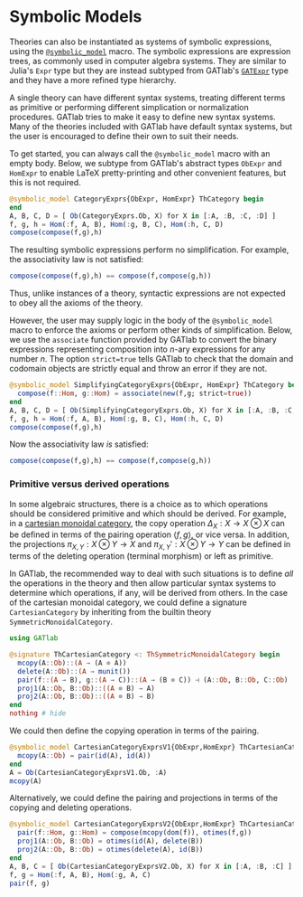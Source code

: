 # Symbolic Models

Theories can also be instantiated as systems of symbolic expressions, using the
[`@symbolic_model`](@ref) macro. The symbolic expressions are expression trees,
as commonly used in computer algebra systems. They are similar to Julia's `Expr`
type but they are instead subtyped from GATlab's [`GATExpr`](@ref) type and they
have a more refined type hierarchy.

A single theory can have different syntax systems, treating different terms
as primitive or performing different simplication or normalization procedures.
GATlab tries to make it easy to define new syntax systems. Many of the
theories included with GATlab have default syntax systems, but the user is
encouraged to define their own to suit their needs.

To get started, you can always call the `@symbolic_model` macro with an empty body.
Below, we subtype from GATlab's abstract types `ObExpr` and `HomExpr` to enable
LaTeX pretty-printing and other convenient features, but this is not required.

```julia
@symbolic_model CategoryExprs{ObExpr, HomExpr} ThCategory begin
end
A, B, C, D = [ Ob(CategoryExprs.Ob, X) for X in [:A, :B, :C, :D] ]
f, g, h = Hom(:f, A, B), Hom(:g, B, C), Hom(:h, C, D)
compose(compose(f,g),h)
```

The resulting symbolic expressions perform no simplification. For example, the
associativity law is not satisfied:

```julia
compose(compose(f,g),h) == compose(f,compose(g,h))
```

Thus, unlike instances of a theory, syntactic expressions are not expected to
obey all the axioms of the theory.

However, the user may supply logic in the body of the `@symbolic_model` macro to enforce
the axioms or perform other kinds of simplification. Below, we use the
`associate` function provided by GATlab to convert the binary
expressions representing composition into $n$-ary expressions for any number
$n$. The option `strict=true` tells GATlab to check that the domain and codomain
objects are strictly equal and throw an error if they are not.

```julia
@symbolic_model SimplifyingCategoryExprs{ObExpr, HomExpr} ThCategory begin
  compose(f::Hom, g::Hom) = associate(new(f,g; strict=true))
end
A, B, C, D = [ Ob(SimplifyingCategoryExprs.Ob, X) for X in [:A, :B, :C, :D] ]
f, g, h = Hom(:f, A, B), Hom(:g, B, C), Hom(:h, C, D)
compose(compose(f,g),h)
```

Now the associativity law *is* satisfied:

```julia
compose(compose(f,g),h) == compose(f,compose(g,h))
```

### Primitive versus derived operations

In some algebraic structures, there is a choice as to which operations should be
considered primitive and which should be derived. For example, in a [cartesian
monoidal category](https://ncatlab.org/nlab/show/cartesian+monoidal+category),
the copy operation $\Delta_X: X \to X \otimes X$ can be defined in terms of the
pairing operation $\langle f, g \rangle$, or vice versa. In addition, the
projections $\pi_{X,Y}: X \otimes Y \to X$ and $\pi_{X,Y}': X \otimes Y \to Y$
can be defined in terms of the deleting operation (terminal morphism) or left as
primitive.

In GATlab, the recommended way to deal with such situations is to define *all*
the operations in the theory and then allow particular syntax systems to
determine which operations, if any, will be derived from others. In the case of
the cartesian monoidal category, we could define a signature `CartesianCategory`
by inheriting from the builtin theory `SymmetricMonoidalCategory`.

```julia
using GATlab
```

```julia
@signature ThCartesianCategory <: ThSymmetricMonoidalCategory begin
  mcopy(A::Ob)::(A → (A ⊗ A))
  delete(A::Ob)::(A → munit())
  pair(f::(A → B), g::(A → C))::(A → (B ⊗ C)) ⊣ (A::Ob, B::Ob, C::Ob)
  proj1(A::Ob, B::Ob)::((A ⊗ B) → A)
  proj2(A::Ob, B::Ob)::((A ⊗ B) → B)
end
nothing # hide
```

We could then define the copying operation in terms of the pairing.

```julia
@symbolic_model CartesianCategoryExprsV1{ObExpr,HomExpr} ThCartesianCategory begin
  mcopy(A::Ob) = pair(id(A), id(A))
end
A = Ob(CartesianCategoryExprsV1.Ob, :A)
mcopy(A)
```

Alternatively, we could define the pairing and projections in terms of the
copying and deleting operations.

```julia
@symbolic_model CartesianCategoryExprsV2{ObExpr,HomExpr} ThCartesianCategory begin
  pair(f::Hom, g::Hom) = compose(mcopy(dom(f)), otimes(f,g))
  proj1(A::Ob, B::Ob) = otimes(id(A), delete(B))
  proj2(A::Ob, B::Ob) = otimes(delete(A), id(B))
end
A, B, C = [ Ob(CartesianCategoryExprsV2.Ob, X) for X in [:A, :B, :C] ]
f, g = Hom(:f, A, B), Hom(:g, A, C)
pair(f, g)
```
